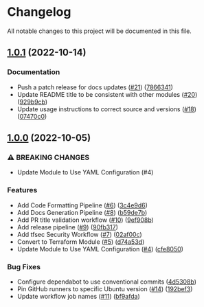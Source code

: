# Changelog

All notable changes to this project will be documented in this file.

## [1.0.1](https://github.com/Infostrux-Solutions/terraform-snowflake-rbac/compare/v1.0.0...v1.0.1) (2022-10-14)


### Documentation

* Push a patch release for docs updates ([#21](https://github.com/Infostrux-Solutions/terraform-snowflake-rbac/issues/21)) ([7866341](https://github.com/Infostrux-Solutions/terraform-snowflake-rbac/commit/7866341bd2ad875c94fc4c7dbc7d9b4b8a9af1da))
* Update README title to be consistent with other modules ([#20](https://github.com/Infostrux-Solutions/terraform-snowflake-rbac/issues/20)) ([929b9cb](https://github.com/Infostrux-Solutions/terraform-snowflake-rbac/commit/929b9cbcf7f2a1d58b8c5064edcea75d62b5b9d3))
* Update usage instructions to correct source and versions ([#18](https://github.com/Infostrux-Solutions/terraform-snowflake-rbac/issues/18)) ([07470c0](https://github.com/Infostrux-Solutions/terraform-snowflake-rbac/commit/07470c0ce18f14ededb47de82c9ff93f79f02e19))

## [1.0.0](https://github.com/Infostrux-Solutions/terraform-snowflake-rbac/compare/v0.3.0...v1.0.0) (2022-10-05)


### ⚠ BREAKING CHANGES

* Update Module to Use YAML Configuration (#4)

### Features

* Add Code Formatting Pipeline ([#6](https://github.com/Infostrux-Solutions/terraform-snowflake-rbac/issues/6)) ([3c4e9d6](https://github.com/Infostrux-Solutions/terraform-snowflake-rbac/commit/3c4e9d610e6b8753a0891fe3705e75e423317a4f))
* Add Docs Generation Pipeline ([#8](https://github.com/Infostrux-Solutions/terraform-snowflake-rbac/issues/8)) ([b59de7b](https://github.com/Infostrux-Solutions/terraform-snowflake-rbac/commit/b59de7b9b8bb8907da3f5dfd05d6156134507153))
* Add PR title validation workflow ([#10](https://github.com/Infostrux-Solutions/terraform-snowflake-rbac/issues/10)) ([9ef908b](https://github.com/Infostrux-Solutions/terraform-snowflake-rbac/commit/9ef908be7e4765acedaae4c5e9f1a34855b66e16))
* Add release pipeline ([#9](https://github.com/Infostrux-Solutions/terraform-snowflake-rbac/issues/9)) ([90fb317](https://github.com/Infostrux-Solutions/terraform-snowflake-rbac/commit/90fb317c502a71e8309920d7fb76de77c1a2848c))
* Add tfsec Security Workflow ([#7](https://github.com/Infostrux-Solutions/terraform-snowflake-rbac/issues/7)) ([02af00c](https://github.com/Infostrux-Solutions/terraform-snowflake-rbac/commit/02af00cf91d135ec584d3eacd214aa83ce5049c4))
* Convert to Terraform Module ([#5](https://github.com/Infostrux-Solutions/terraform-snowflake-rbac/issues/5)) ([d74a53d](https://github.com/Infostrux-Solutions/terraform-snowflake-rbac/commit/d74a53d049d53e58156d382b1f872330098397be))
* Update Module to Use YAML Configuration ([#4](https://github.com/Infostrux-Solutions/terraform-snowflake-rbac/issues/4)) ([cfe8050](https://github.com/Infostrux-Solutions/terraform-snowflake-rbac/commit/cfe80500fddc443b6e564b7784463eaeb4bb7c7b))


### Bug Fixes

* Configure dependabot to use conventional commits ([4d5308b](https://github.com/Infostrux-Solutions/terraform-snowflake-rbac/commit/4d5308b54481a2424a95b7dc92180a5053273609))
* Pin GitHub runners to specific Ubuntu version ([#14](https://github.com/Infostrux-Solutions/terraform-snowflake-rbac/issues/14)) ([192bef3](https://github.com/Infostrux-Solutions/terraform-snowflake-rbac/commit/192bef34f4d700f576274f04700577f633c08418))
* Update workflow job names ([#11](https://github.com/Infostrux-Solutions/terraform-snowflake-rbac/issues/11)) ([bf9afda](https://github.com/Infostrux-Solutions/terraform-snowflake-rbac/commit/bf9afda9b71d8500009ff607da094b0bb434a9a5))
